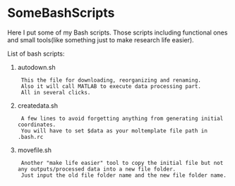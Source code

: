 # SomeBashScripts
Here I put some of my Bash scripts. 
Those scripts including functional ones and small tools(like something just to make research life easier). 

List of bash scripts:

1. autodown.sh
							
		This the file for downloading, reorganizing and renaming. 
		Also it will call MATLAB to execute data processing part. 
		All in several clicks.
	
2. createdata.sh

		A few lines to avoid forgetting anything from generating initial coordinates. 
		You will have to set $data as your moltemplate file path in .bash.rc
         
3. movefile.sh

		Another "make life easier" tool to copy the initial file but not any outputs/processed data into a new file folder. 
		Just input the old file folder name and the new file folder name.

